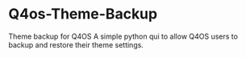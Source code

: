# Q4os-Theme-Backup
Theme backup for Q4OS
A simple python qui to allow Q4OS users to backup and restore their theme settings.

